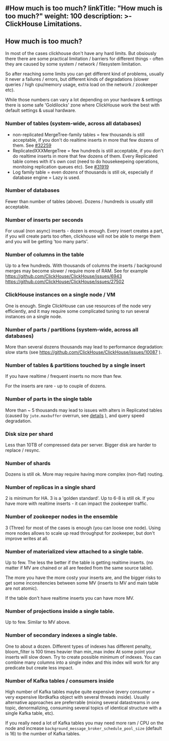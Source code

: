 #How much is too much?
linkTitle: "How much is too much?"
weight: 100
description: >-
      ClickHouse Limitations.
---

## How much is too much?

In most of the cases clickhouse don't have any hard limits. But obsiously there there are some practical limitation / barriers for different things - often they are caused by some system / network / filesystem limitation.

So after reaching some limits you can get different kind of problems, usually it never a failures / errors, but different kinds of degradations (slower queries / high cpu/memory usage, extra load on the network / zookeeper etc).

While those numbers can vary a lot depending on your hardware & settings there is some safe 'Goldilocks' zone where ClickHouse work the best with default settings & usual hardware.

### Number of tables (system-wide, across all databases)

- non-replicated MergeTree-family tables = few thousands is still acceptable, if you don't do realtime inserts in more that few dozens of them. See [#32259](https://github.com/ClickHouse/ClickHouse/issues/32259)
- ReplicatedXXXMergeTree = few hundreds is still acceptable, if you don't do realtime inserts in more that few dozens of them. Every Replicated table comes with it's own cost (need to do housekeepeing operations, monitoing replication queues etc). See [#31919](https://github.com/ClickHouse/ClickHouse/issues/31919)
- Log family table = even dozens of thousands is still ok, especially if database engine = Lazy is used.

### Number of databases 

Fewer than number of tables (above). Dozens / hundreds is usually still acceptable.

### Number of inserts per seconds

For usual (non async) inserts - dozen is enough. Every insert creates a part, if you will create parts too often, clickhouse will not be able to merge them and you will be getting 'too many parts'.

### Number of columns in the table

Up to a few hundreds. With thousands of columns the inserts / background merges may become slower / require more of RAM.
See for example https://github.com/ClickHouse/ClickHouse/issues/6943 https://github.com/ClickHouse/ClickHouse/issues/27502 

### ClickHouse instances on a single node / VM

One is enough. Single ClickHouse can use resources of the node very efficiently, and it may require some complicated tuning to run several instances on a single node.

### Number of parts / partitions (system-wide, across all databases)

More than several dozens thousands may lead to performance degradation: slow starts (see https://github.com/ClickHouse/ClickHouse/issues/10087 ).

### Number of tables & partitions touched by a single insert

If you have realtime / frequent inserts no more than few. 

For the inserts are rare - up to couple of dozens.

### Number of parts in the single table

More than ~ 5 thousands may lead to issues with alters in Replicated tables (caused by `jute.maxbuffer` overrun, see [details](zookeeper-session-expired.md) ), and query speed degradation.

### Disk size per shard

Less than 10TB of compressed data per server. Bigger disk are harder to replace / resync. 

### Number of shards

Dozens is still ok. More may require having more complex (non-flat) routing.

### Number of replicas in a single shard 

2 is minimum for HA. 3 is a 'golden standard'. Up to 6-8 is still ok. If you have more with realtime inserts - it can impact the zookeeper traffic.

### Number of zookeeper nodes in the ensemble 

3 (Three) for most of the cases is enough (you can loose one node). Using more nodes allows to scale up read throughput for zookeeper, but don't improve writes at all.

### Number of materialized view attached to a single table.

Up to few. The less the better if the table is getting realtime inserts. (no matter if MV are chained or all are feeded from the same source table). 

The more you have the more costy your inserts are, and the bigger risks to get some inconsitencies between some MV (inserts to MV and main table are not atomic).

If the table don't have realtime inserts you can have more MV. 

### Number of projections inside a single table.

Up to few. Similar to MV above. 

### Number of secondary indexes a single table.

One to about a dozen. Different types of indexes has different penalty, bloom_filter is 100 times heavier than min_max index
At some point your inserts will slow down. Try to create possible minimum of indexes.
You can combine many columns into a single index and this index will work for any predicate but create less impact. 

### Number of Kafka tables / consumers inside 

High number of Kafka tables maybe quite expensive (every consumer = very expensive librdkafka object with several threads inside).
Usually alternative approaches are preferrable (mixing several datastreams in one topic, denormalizing, consuming several topics of identical structure with a single Kafka table, etc).

If you really need a lot of Kafka tables you may need more ram / CPU on the node and
increase `background_message_broker_schedule_pool_size` (default is 16) to the number of Kafka tables.
